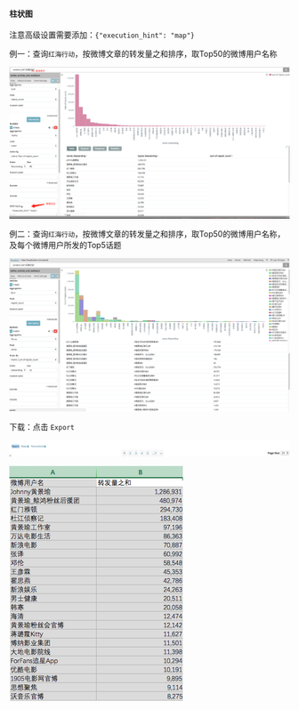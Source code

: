 #### 柱状图

注意高级设置需要添加：`{"execution_hint": "map"}`

例一：查询`红海行动`，按微博文章的转发量之和排序，取Top50的微博用户名称

![](/assets/import01.png)

例二：查询`红海行动`，按微博文章的转发量之和排序，取Top50的微博用户名称，及每个微博用户所发的Top5话题

![](/assets/import02.png)

下载：点击 `Export`

![](/assets/import03.png)

![](/assets/import04.png)

